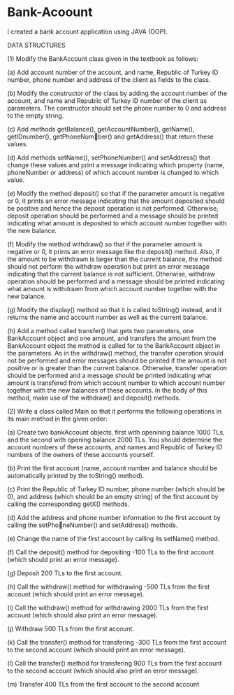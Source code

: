 # Bank-Acoount
I created a bank account application using JAVA (OOP).

DATA STRUCTURES

(1) Modify the BankAccount class given in the textbook as follows:

(a) Add account number of the account, and name, Republic of Turkey ID number, phone number
and address of the client as fields to the class.

(b) Modify the constructor of the class by adding the account number of the account, and name
and Republic of Turkey ID number of the client as parameters. The constructor should set the phone
number to 0 and address to the empty string.

(c) Add methods getBalance(), getAccountNumber(), getName(), getIDnumber(), getPhoneNumber() and getAddress() that return these values.

(d) Add methods setName(), setPhoneNumber() and setAddress() that change these values and
print a message indicating which property (name, phoneNumber or address) of which account number
is changed to which value.

(e) Modify the method deposit() so that if the parameter amount is negative or 0, it prints an
error message indicating that the amount deposited should be positive and hence the deposit operation
is not performed. Otherwise, deposit operation should be performed and a message should be printed
indicating what amount is deposited to which account number together with the new balance.

(f) Modify the method withdraw() so that if the parameter amount is negative or 0, it prints an
error message like the deposit() method. Also, if the amount to be withdrawn is larger than the current
balance, the method should not perform the withdraw operation but print an error message indicating
that the current balance is not sufficient. Otherwise, withdraw operation should be performed and a
message should be printed indicating what amount is withdrawn from which account number together
with the new balance.

(g) Modify the display() method so that it is called toString() instead, and it returns the name
and account number as well as the current balance.

(h) Add a method called transfer() that gets two parameters, one BankAccount object and
one amount, and transfers the amount from the BankAccount object the method is called for to the
BankAccount object in the parameters. As in the withdraw() method, the transfer operation should not
be performed and error messages should be printed if the amount is not positive or is greater than the
current balance. Otherwise, transfer operation should be performed and a message should be printed
indicating what amount is transfered from which account number to which account number together
with the new balances of these accounts. In the body of this method, make use of the withdraw() and
deposit() methods.

(2) Write a class called Main so that it performs the following operations in its main method in
the given order:

(a) Create two bankAccount objects, first with openining balance 1000 TLs, and the second with
opening balance 2000 TLs. You should determine the account numbers of these accounts, and names
and Republic of Turkey ID numbers of the owners of these accounts yourself.

(b) Print the first account (name, account number and balance should be automatically printed
by the toString() method).

(c) Print the Republic of Turkey ID number, phone number (which should be 0), and address
(which should be an empty string) of the first account by calling the corresponding getX() methods.

(d) Add the address and phone number information to the first account by calling the setPhoneNumber() and setAddress() methods.

(e) Change the name of the first account by calling its setName() method.

(f) Call the deposit() method for depositing -100 TLs to the first account (which should print an
error message).

(g) Deposit 200 TLs to the first account.

(h) Call the withdraw() method for withdrawing -500 TLs from the first account (which should
print an error message).

(i) Call the withdraw() method for withdrawing 2000 TLs from the first account (which should
also print an error message).

(j) Withdraw 500 TLs from the first account.

(k) Call the transfer() method for transfering -300 TLs from the first account to the second
account (which should print an error message).

(l) Call the transfer() method for transfering 900 TLs from the first account to the second account
(which should also print an error message).

(m) Transfer 400 TLs from the first account to the second account
